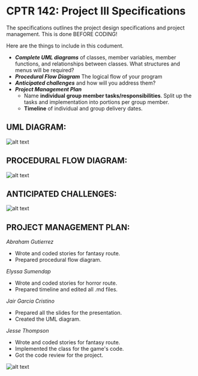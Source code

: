# CPTR 142: Project III Specifications

The specifications outlines the project design specifications and project management.
This is done BEFORE CODING!

Here are the things to include in this codument.

* ___Complete UML diagrams___ of classes, member variables, member functions, and relationships between classes.
  What structures and menus will be required?  
* ___Procedural Flow Diagram___ The logical flow of your program
* ___Anticipated challenges___ and how will you address them?  
* ___Project Management Plan___
  * Name __individual group member tasks/responsibilities__.
    Split up the tasks and implementation into portions per group member.
  * __Timeline__ of individual and group delivery dates.

## UML DIAGRAM:
![alt text](image.jpg)

## PROCEDURAL FLOW DIAGRAM:
![alt text](image.jpg)

## ANTICIPATED CHALLENGES:
![alt text](image.jpg)

## PROJECT MANAGEMENT PLAN:
*Abraham Gutierrez*
- Wrote and coded stories for fantasy route.
- Prepared procedural flow diagram.

*Elyssa Sumendap*
- Wrote and coded stories for horror route.
- Prepared timeline and edited all .md files.

*Jair Garcia Cristino*
- Prepared all the slides for the presentation.
- Created the UML diagram.

*Jesse Thompson*
- Wrote and coded stories for fantasy route.
- Implemented the class for the game's code.
- Got the code review for the project.

![alt text](timeline.jpg)

